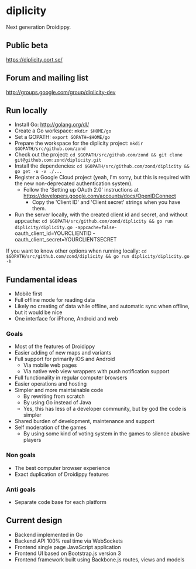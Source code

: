 diplicity
=========

Next generation Droidippy.

## Public beta

https://diplicity.oort.se/

## Forum and mailing list

http://groups.google.com/group/diplicity-dev

## Run locally

* Install Go: http://golang.org/dl/
* Create a Go workspace: `mkdir $HOME/go`
* Set a GOPATH: `export GOPATH=$HOME/go`
* Prepare the workspace for the diplicity project: `mkdir $GOPATH/src/github.com/zond`
* Check out the project: `cd $GOPATH/src/github.com/zond && git clone git@github.com:zond/diplicity.git`
* Install the dependencies: `cd $GOPATH/src/github.com/zond/diplicity && go get -u -v ./...`
* Register a Google Cloud project (yeah, I'm sorry, but this is required with the new non-deprecated authentication system).
  * Follow the 'Setting up OAuth 2.0' instructions at https://developers.google.com/accounts/docs/OpenIDConnect 
	* Copy the 'Client ID' and 'Client secret' strings when you have them.
* Run the server locally, with the created client id and secret, and without appcache: `cd $GOPATH/src/github.com/zond/diplicity && go run diplicity/diplicity.go -appcache=false`-oauth_client_id=YOURCLIENTID -oauth_client_secret=YOURCLIENTSECRET

If you want to know other options when running locally: `cd $GOPATH/src/github.com/zond/diplicity && go run diplicity/diplicity.go -h`

## Fundamental ideas

* Mobile first
* Full offline mode for reading data
 * Likely no creating of data while offline, and automatic sync when offline, but it would be nice
* One interface for iPhone, Android and web

### Goals

* Most of the features of Droidippy
* Easier adding of new maps and variants
* Full support for primarily iOS and Android
  * Via mobile web pages
  * Via native web view wrappers with push notification support
* Full functionality in regular computer browsers
* Easier operations and hosting
* Simpler and more maintainable code
  * By rewriting from scratch
  * By using Go instead of Java
  * Yes, this has less of a developer community, but by god the code is simpler
* Shared burden of development, maintenance and support
* Self moderation of the games
  * By using some kind of voting system in the games to silence abusive players

### Non goals

* The best computer browser experience
* Exact duplication of Droidippy features

### Anti goals

* Separate code base for each platform

## Current design

* Backend implemented in Go
* Backend API 100% real time via WebSockets
* Frontend single page JavaScript application
* Frontend UI based on Bootstrap.js version 3
* Frontend framework built using Backbone.js routes, views and models

